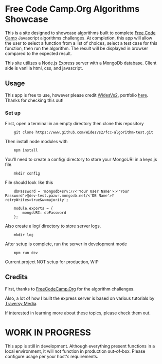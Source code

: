 # Free Code Camp.Org Algorithms Showcase

This is a site designed to showcase algorithms built to complete [Free Code Camp](http://www.freecodecamp.org) Javascript algorithms challenges. At completion, this app will allow the user to select a function from a list of choices, select a test case for this function, then run the algorithm. The result will be displayed in browser compared to the expected result.

This site utilizes a Node.js Express server with a MongoDb database. Client side is vanilla html, css, and javascript. 

## Usage

This app is free to use, however please credit [WidesVs2](https://www.github.com/WidesVs2), portfolio [here](https://www.mike-ogden.com). Thanks for checking this out!

### Set up

First, open a terminal in an empty directory then clone this repository
```
    git clone https://www.github.com/WidesVs2/fcc-algorithm-test.git
```

Then install node modules with
```
    npm install
```

You'll need to create a config/ directory to store your MongoURI in a keys.js file. 
```    
    mkdir config
```

File should look like this
```
    dbPassword = 'mongodb+srv://<'Your User Name'>:<'Your Password'>@dev-test.pazwr.mongodb.net/<'DB Name'>?retryWrites=true&w=majority';

    module.exports = {
        mongoURI: dbPassword
    };
```

Also create a log/ directory to store server logs.
```
    mkdir log
```

After setup is complete, run the server in development mode
```
    npm run dev
```

Current project NOT setup for production, WIP

## Credits
First, thanks to [FreeCodeCamp.Org](https://www.freecodecamp.org) for the algorithm challenges.

Also, a lot of how I built the express server is based on various tutorials by [Traversy Media](https://www.github.com/Brad-Traversy). 

If interested in learning more about these topics, please check them out.

# WORK IN PROGRESS

This app is still in development. Although everything present functions in a local environment, it will not function in production out-of-box. Please configure usage per your host's requirements.